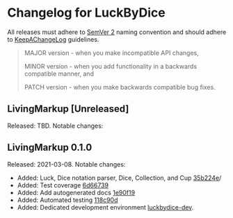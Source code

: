 # Changelog for LuckByDice

All releases must adhere to [SemVer 2](https://semver.org/) naming convention and should adhere to [KeepAChangeLog](https://keepachangelog.com/en/1.0.0/) guidelines.

>MAJOR version - when you make incompatible API changes,
>
>MINOR version - when you add functionality in a backwards compatible manner, and
>
>PATCH version - when you make backwards compatible bug fixes.

## LivingMarkup [Unreleased]
Released: TBD. Notable changes:

## LivingMarkup 0.1.0
Released: 2021-03-08. Notable changes:
* Added: Luck, Dice notation parser, Dice, Collection, and Cup  [35b224e](https://github.com/ouxsoft/LuckByDice/commit/35b224efb59c05922dc13903381959961b6fa69c)/
* Added: Test coverage [6d66739](https://github.com/ouxsoft/LuckByDice/commit/6d66739d09d314160e6ebc039878139d3ad03fa6)
* Added: Add autogenerated docs [1e90f19](https://github.com/ouxsoft/LuckByDice/commit/1e90f190ef285041399a20c9fa7e93e295f549b2)
* Added: Automated testing [118c90d](https://github.com/ouxsoft/LuckByDice/commit/118c90dda2e3866f7aa452f3f70b439bdc8161b5)
* Added: Dedicated development environment [luckbydice-dev](https://github.com/ouxsoft/luckbydice-dev).